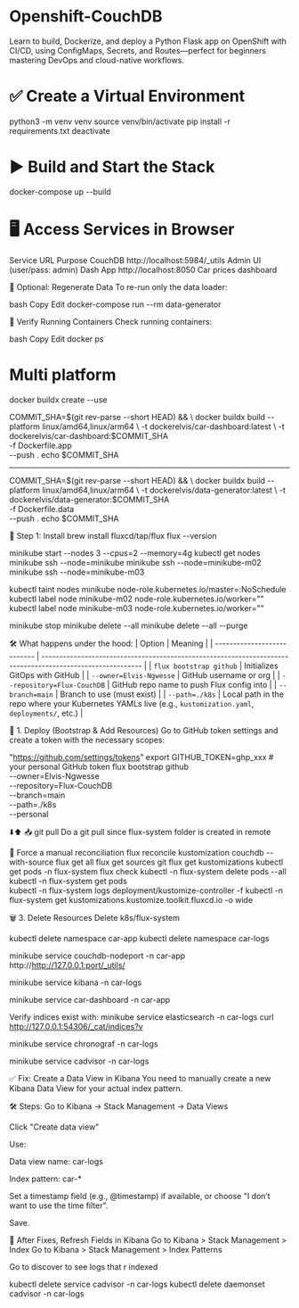 # Openshift-CouchDB
Learn to build, Dockerize, and deploy a Python Flask app on OpenShift with CI/CD, using ConfigMaps, 
Secrets, and Routes—perfect for beginners mastering DevOps and cloud-native workflows.

# ✅ Create a Virtual Environment
python3 -m venv venv
source venv/bin/activate
pip install -r requirements.txt
deactivate


# ▶️ Build and Start the Stack
docker-compose up --build

# 🖥️ Access Services in Browser
Service	URL	Purpose
CouchDB	http://localhost:5984/_utils	Admin UI (user/pass: admin)
Dash App	http://localhost:8050	Car prices dashboard

🔁 Optional: Regenerate Data
To re-run only the data loader:

bash
Copy
Edit
docker-compose run --rm data-generator

🐳 Verify Running Containers
Check running containers:

bash
Copy
Edit
docker ps


# Multi platform
docker buildx create --use

COMMIT_SHA=$(git rev-parse --short HEAD) && \
docker buildx build --platform linux/amd64,linux/arm64 \
  -t dockerelvis/car-dashboard:latest \
  -t dockerelvis/car-dashboard:$COMMIT_SHA \
  -f Dockerfile.app \
  --push .
echo $COMMIT_SHA

-----
COMMIT_SHA=$(git rev-parse --short HEAD) && \
docker buildx build --platform linux/amd64,linux/arm64 \
  -t dockerelvis/data-generator:latest \
  -t dockerelvis/data-generator:$COMMIT_SHA \
  -f Dockerfile.data \
  --push .
echo $COMMIT_SHA


🧩 Step 1: Install 
brew install fluxcd/tap/flux
flux --version


minikube start --nodes 3 --cpus=2 --memory=4g
kubectl get nodes
minikube ssh --node=minikube
minikube ssh --node=minikube-m02
minikube ssh --node=minikube-m03

kubectl taint nodes minikube node-role.kubernetes.io/master=:NoSchedule
kubectl label node minikube-m02 node-role.kubernetes.io/worker=""
kubectl label node minikube-m03 node-role.kubernetes.io/worker=""


minikube stop minikube delete --all
minikube delete --all --purge


🛠️ What happens under the hood:
| Option                      | Meaning                                                                                                    |
| --------------------------- | ---------------------------------------------------------------------------------------------------------- |
| `flux bootstrap github`     | Initializes GitOps with GitHub                                                                             |
| `--owner=Elvis-Ngwesse`     | GitHub username or org                                                                                     |
| `--repository=Flux-CouchDB` | GitHub repo name to push Flux config into                                                                  |
| `--branch=main`             | Branch to use (must exist)                                                                                 |
| `--path=./k8s`              | Local path in the repo where your Kubernetes YAMLs live (e.g., `kustomization.yaml`, `deployments/`, etc.) |


🚀 1. Deploy (Bootstrap & Add Resources)
Go to GitHub token settings and create a token with the necessary scopes:

"https://github.com/settings/tokens"
export GITHUB_TOKEN=ghp_xxx    # your personal GitHub token
flux bootstrap github \
  --owner=Elvis-Ngwesse \
  --repository=Flux-CouchDB \
  --branch=main \
  --path=./k8s \
  --personal



⬇️⬆️ 📥  git pull
Do a git pull since flux-system folder is created in remote



🔄 Force a manual reconciliation
flux reconcile kustomization couchdb --with-source
flux get all
flux get sources git
flux get kustomizations
kubectl get pods -n flux-system
flux check
kubectl -n flux-system delete pods --all
kubectl -n flux-system get pods                       
kubectl -n flux-system logs deployment/kustomize-controller -f
kubectl -n flux-system get kustomizations.kustomize.toolkit.fluxcd.io -o wide


🗑️ 3. Delete Resources
      Delete k8s/flux-system



kubectl delete namespace car-app
kubectl delete namespace car-logs


minikube service couchdb-nodeport -n car-app
http://http://127.0.0.1:port/_utils/

minikube service kibana -n car-logs

minikube service car-dashboard -n car-app 


Verify indices exist with:
minikube service elasticsearch -n car-logs 
curl http://127.0.0.1:54306/_cat/indices?v

minikube service chronograf -n car-logs

minikube service cadvisor -n car-logs












✅ Fix: Create a Data View in Kibana
You need to manually create a new Kibana Data View for your actual index pattern.

🛠 Steps:
Go to Kibana → Stack Management → Data Views

Click "Create data view"

Use:

Data view name: car-logs

Index pattern: car-*

Set a timestamp field (e.g., @timestamp) if available, or choose "I don’t want to use the time filter".

Save.



🔁 After Fixes, Refresh Fields in Kibana
Go to Kibana > Stack Management > Index Go to Kibana > Stack Management > Index Patterns


Go to discover to see logs that r indexed




kubectl delete service cadvisor -n car-logs
kubectl delete daemonset cadvisor -n car-logs